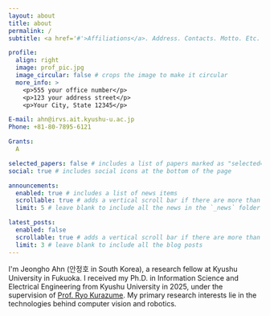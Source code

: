 ```yaml
---
layout: about
title: about
permalink: /
subtitle: <a href='#'>Affiliations</a>. Address. Contacts. Motto. Etc.

profile:
  align: right
  image: prof_pic.jpg
  image_circular: false # crops the image to make it circular
  more_info: >
    <p>555 your office number</p>
    <p>123 your address street</p>
    <p>Your City, State 12345</p>

E-mail: ahn@irvs.ait.kyushu-u.ac.jp
Phone: +81-80-7895-6121

Grants:
  A

selected_papers: false # includes a list of papers marked as "selected={true}"
social: true # includes social icons at the bottom of the page

announcements:
  enabled: true # includes a list of news items
  scrollable: true # adds a vertical scroll bar if there are more than 3 news items
  limit: 5 # leave blank to include all the news in the `_news` folder

latest_posts:
  enabled: false
  scrollable: true # adds a vertical scroll bar if there are more than 3 new posts items
  limit: 3 # leave blank to include all the blog posts
---
```


I'm Jeongho Ahn (안정호 in South Korea), a research fellow at Kyushu University in Fukuoka.
I received my Ph.D. in Information Science and Electrical Engineering from Kyushu University in 2025, under the supervision of [Prof. Ryo Kurazume](https://robotics.ait.kyushu-u.ac.jp/).
My primary research interests lie in the technologies behind computer vision and robotics.
  
